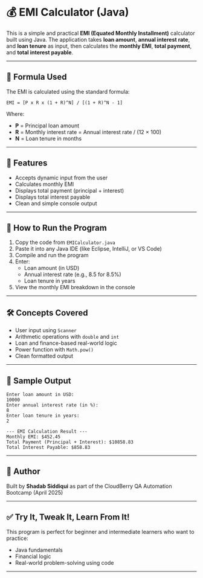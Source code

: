 

# 💰 EMI Calculator (Java)

This is a simple and practical **EMI (Equated Monthly Installment)** calculator built using Java. The application takes **loan amount**, **annual interest rate**, and **loan tenure** as input, then calculates the **monthly EMI**, **total payment**, and **total interest payable**.

---

## 🧮 Formula Used
The EMI is calculated using the standard formula:

```
EMI = [P x R x (1 + R)^N] / [(1 + R)^N - 1]
```
Where:
- **P** = Principal loan amount  
- **R** = Monthly interest rate = Annual interest rate / (12 × 100)  
- **N** = Loan tenure in months

---

## 🚀 Features
- Accepts dynamic input from the user
- Calculates monthly EMI
- Displays total payment (principal + interest)
- Displays total interest payable
- Clean and simple console output

---

## 📂 How to Run the Program
1. Copy the code from `EMICalculator.java`
2. Paste it into any Java IDE (like Eclipse, IntelliJ, or VS Code)
3. Compile and run the program
4. Enter:
   - Loan amount (in USD)
   - Annual interest rate (e.g., 8.5 for 8.5%)
   - Loan tenure in years
5. View the monthly EMI breakdown in the console

---

## 🛠️ Concepts Covered
- User input using `Scanner`
- Arithmetic operations with `double` and `int`
- Loan and finance-based real-world logic
- Power function with `Math.pow()`
- Clean formatted output

---

## 📸 Sample Output
```
Enter loan amount in USD:
10000
Enter annual interest rate (in %):
8
Enter loan tenure in years:
2

--- EMI Calculation Result ---
Monthly EMI: $452.45
Total Payment (Principal + Interest): $10858.83
Total Interest Payable: $858.83
```

---

## 📘 Author
Built by **Shadab Siddiqui** as part of the CloudBerry QA Automation Bootcamp (April 2025)

---

## ✅ Try It, Tweak It, Learn From It!
This program is perfect for beginner and intermediate learners who want to practice:
- Java fundamentals
- Financial logic
- Real-world problem-solving using code

---

